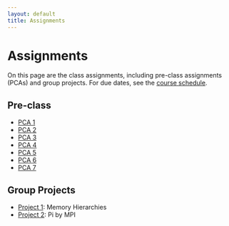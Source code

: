 ```yaml
---
layout: default
title: Assignments
---
```


# Assignments

On this page are the class assignments, including pre-class assignments (PCAs) and group projects. For due dates, see the [course schedule](schedule.md).

## Pre-class

- [PCA 1](assignments/pca1.md)
- [PCA 2](assignments/pca2.md)
- [PCA 3](assignments/pca3.md)
- [PCA 4](assignments/pca4.md)
- [PCA 5](assignments/pca5.md)
- [PCA 6](assignments/pca6.md)
- [PCA 7](assignments/pca7.md)

<!-- - [PCA 8](assignments/pca8.md)
- [PCA 9](assignments/pca9.md)
- [PCA 10](assignments/pca10.md)
- [PCA 11](assignments/pca11.md)
- [PCA 12](assignments/pca12.md)
- [PCA 13](assignments/pca13.md) -->
  
## Group Projects

- [Project 1](assignments/proj1.md): Memory Hierarchies
- [Project 2](assignments/proj2.md): Pi by MPI
  
<!-- 
- [Project 3](assignments/proj3.md): Ping Pong and Ring Shift with MPI 
- [Project 4](assignments/proj4.md): OpenMP basics and Hybrid MPI/OMP
- [Project 5](assignments/proj5.md): Advanced MPI
- [Project 6](assignments/proj6.md): OMP Offloading/GPU computing -->
